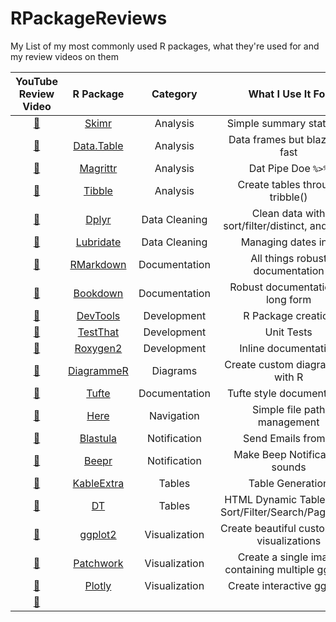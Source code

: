 # RPackageReviews

My List of my most commonly used R packages, what they're used for and my review videos on them

| YouTube Review Video | R Package                                                | Category      | What I Use It For                                      | Example                          |
| :-:                  | :-:                                                      | :-:           | :-:                                                    | :-:                              |
| [:movie_camera:]()   | [Skimr](https://github.com/ropensci/skimr)               | Analysis      | Simple summary statistics                              | [Example](./examples/skimr)      |
| [:movie_camera:]()   | [Data.Table](https://github.com/Rdatatable/data.table)   | Analysis      | Data frames but blazingly fast                         | [Example](./examples/datatable)  |
| [:movie_camera:]()   | [Magrittr](https://github.com/tidyverse/magrittr)        | Analysis      | Dat Pipe Doe `%>%`                                     | [Example](./examples/magrittr)   |
| [:movie_camera:]()   | [Tibble](https://github.com/tidyverse/tibble)            | Analysis      | Create tables through tribble()                        | [Example](./examples/tibble)     |
| [:movie_camera:]()   | [Dplyr](https://github.com/tidyverse/dplyr)              | Data Cleaning | Clean data with sort/filter/distinct, and more         | [Example](./examples/dplyr)      |
| [:movie_camera:]()   | [Lubridate](https://github.com/tidyverse/lubridate)      | Data Cleaning | Managing dates in R                                    | [Example](./examples/lubridate)  |
| [:movie_camera:]()   | [RMarkdown](https://github.com/rstudio/rmarkdown)        | Documentation | All things robust documentation                        | [Example](./examples/rmarkdown)  |
| [:movie_camera:]()   | [Bookdown](https://github.com/rstudio/bookdown)          | Documentation | Robust documentation in long form                      | [Example](./examples/bookdown)   |
| [:movie_camera:]()   | [DevTools](https://github.com/r-lib/devtools)            | Development   | R Package creation                                     | [Example](./examples/devtools)   |
| [:movie_camera:]()   | [TestThat](https://github.com/r-lib/testthat)            | Development   | Unit Tests                                             | [Example](./examples/testthat)   |
| [:movie_camera:]()   | [Roxygen2](https://github.com/r-lib/roxygen2)            | Development   | Inline documentation                                   | [Example](./examples/roxygen2)   |
| [:movie_camera:]()   | [DiagrammeR](https://github.com/rich-iannone/DiagrammeR) | Diagrams      | Create custom diagrams all with R                      | [Example](./examples/diagrammer) |
| [:movie_camera:]()   | [Tufte](https://github.com/rstudio/tufte)                | Documentation | Tufte style documentation                              | [Example](./examples/tufte)      |
| [:movie_camera:]()   | [Here](https://github.com/r-lib/here)                    | Navigation    | Simple file path management                            | [Example](./examples/here)       |
| [:movie_camera:]()   | [Blastula](https://github.com/rich-iannone/blastula)     | Notification  | Send Emails from R                                     | [Example](.examples/blastula)    |
| [:movie_camera:]()   | [Beepr](https://github.com/rasmusab/beepr)               | Notification  | Make Beep Notification sounds                          | [Example](./examples/beepr)      |
| [:movie_camera:]()   | [KableExtra](https://github.com/haozhu233/kableExtra)    | Tables        | Table Generation                                       | [Example](./examples/kableextra) |
| [:movie_camera:]()   | [DT](https://github.com/rstudio/DT)                      | Tables        | HTML Dynamic Tables with Sort/Filter/Search/Pagination | [Example](./examples/DT)         |
| [:movie_camera:]()   | [ggplot2](https://github.com/tidyverse/ggplot2)          | Visualization | Create beautiful custom data visualizations            | [Example](./examples/ggplot2)    |
| [:movie_camera:]()   | [Patchwork](https://github.com/thomasp85/patchwork)      | Visualization | Create a single image containing multiple ggplots      | [Example](./examples/patchwork)  |
| [:movie_camera:]()   | [Plotly](https://github.com/ropensci/plotly)             | Visualization | Create interactive ggplots                             | [Example](./examples/plotly)     |
| [:movie_camera:]()   | []()                                                     |               |                                                        | [Example](./examples/)           |
